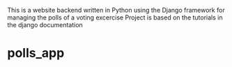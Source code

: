 This is a website backend written in Python using the Django framework for managing the polls of a voting excercise
Project is based on the tutorials in the django documentation
# polls_app
